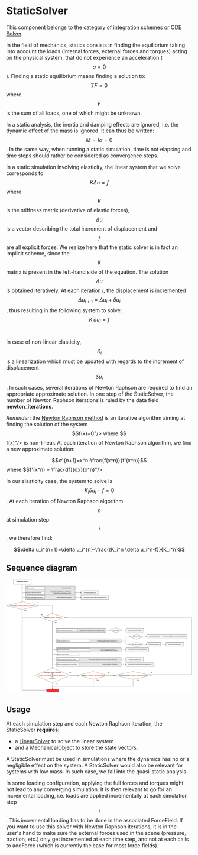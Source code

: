 StaticSolver  
============  

This component belongs to the category of [integration schemes or ODE Solver](../../../../simulation-principles/system-resolution/integration-scheme/).  

In the field of mechanics, statics consists in finding the equilibrium taking into account the loads (internal forces, external forces and torques) acting on the physical system, that do not experience an acceleration ( $$a=0$$ ). Finding a static equilibrium means finding a solution to: $$\textstyle \sum F=0$$ where $$F$$ is the sum of all loads, one of which might be unknown.  

In a static analysis, the inertia and damping effects are ignored, i.e. the dynamic effect of the mass is ignored. It can thus be written: $$M=I \alpha=0$$. In the same way, when running a static simulation, time is not elapsing and time steps should rather be considered as convergence steps.  

In a static simulation involving elasticity, the linear system that we solve corresponds to $$K \Delta u=f$$ where $$K$$ is the stiffness matrix (derivative of elastic forces), $$\Delta u$$ is a vector describing the total increment of displacement and $$f$$ are all explicit forces. We realize here that the static solver is in fact an implicit scheme, since the $$K$$ matrix is present in the left-hand side of the equation. The solution $$\Delta u$$ is obtained iteratively. At each iteration _i_, the displacement is incremented $$\Delta u_{i+1}=\Delta u_{i}+\delta u_i$$, thus resulting in the following system to solve: $$K_i \delta u_i=f$$.  

In case of non-linear elasticity, $$K_i$$ is a linearization which must be updated with regards to the increment of displacement $$\delta u_i$$. In such cases, several iterations of Newton Raphson are required to find an appropriate approximate solution. In one step of the StaticSolver, the number of Newton Raphson iterations is ruled by the data field **newton_iterations**.

_Reminder_: the [Newton Raphson method](https://en.wikipedia.org/wiki/Newton%27s_method) is an iterative algorithm aiming at finding the solution of the system $$f(x)=0"/> where $$f(x)"/> is non-linear. At each iteration of Newton Raphson algorithm, we find a new approximate solution:

$$x^{n+1}=x^n-\frac{f(x^n)}{f'(x^n)}$$ where $$f'(x^n) = \frac{df}{dx}(x^n)"/>

In our elasticity case, the system to solve is $$K_i \delta u_i-f=0$$. At each iteration of Newton Raphson algorithm $$n$$ at simulation step $$i$$, we therefore find:

$$\delta u_i^{n+1}=\delta u_i^{n}-\frac{(K_i^n \delta u_i^n-f)}{K_i^n}$$


Sequence diagram
----------------

<a href="https://github.com/sofa-framework/doc/blob/master/images/integrationscheme/StaticSolver.png?raw=true"><img src="https://github.com/sofa-framework/doc/blob/master/images/integrationscheme/StaticSolver.png?raw=true" title="Flow diagram for the StaticSolver"/></a>

 
Usage  
-----  

At each simulation step and each Newton Raphson iteration, the StaticSolver **requires**:

- a [LinearSolver](../../../../simulation-principles/system-resolution/linear-solver/) to solve the linear system
- and a MechanicalObject to store the state vectors.

A StaticSolver must be used in simulations where the dynamics has no or a negligible effect on the system. A StaticSolver would also be relevant for systems with low mass. In such case, we fall into the quasi-static analysis.

In some loading configuration, applying the full forces and torques might not lead to any converging simulation. It is then relevant to go for an incremental loading, i.e. loads are applied incrementally at each simulation step  $$i$$. This incremental loading has to be done in the associated ForceField. If you want to use this solver with Newton Raphson iterations, it is in the user's hand to make sure the external forces used in the scene (pressure, traction, etc.) only get incremented at each time step, and not at each calls to addForce (which is currently the case for most force fields).
